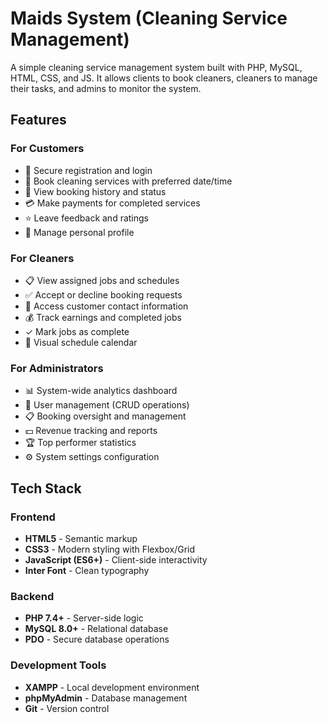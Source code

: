 # Maids System (Cleaning Service Management)

A simple cleaning service management system built with PHP, MySQL, HTML, CSS, and JS. It allows clients to book cleaners, cleaners to manage their tasks, and admins to monitor the system.

## Features

### For Customers
- 🔐 Secure registration and login
- 📅 Book cleaning services with preferred date/time
- 👀 View booking history and status
- 💳 Make payments for completed services
- ⭐ Leave feedback and ratings
- 👤 Manage personal profile

### For Cleaners
- 📋 View assigned jobs and schedules
- ✅ Accept or decline booking requests
- 📍 Access customer contact information
- 💰 Track earnings and completed jobs
- ✓ Mark jobs as complete
- 📅 Visual schedule calendar

### For Administrators
- 📊 System-wide analytics dashboard
- 👥 User management (CRUD operations)
- 📋 Booking oversight and management
- 💵 Revenue tracking and reports
- 🏆 Top performer statistics
- ⚙️ System settings configuration

  
## Tech Stack

### Frontend
- **HTML5** - Semantic markup
- **CSS3** - Modern styling with Flexbox/Grid
- **JavaScript (ES6+)** - Client-side interactivity
- **Inter Font** - Clean typography

### Backend
- **PHP 7.4+** - Server-side logic
- **MySQL 8.0+** - Relational database
- **PDO** - Secure database operations

### Development Tools
- **XAMPP** - Local development environment
- **phpMyAdmin** - Database management
- **Git** - Version control
